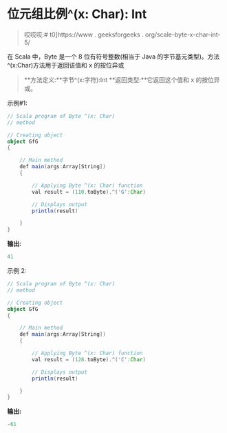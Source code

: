 # 位元组比例^(x: Char): Int

> 哎哎哎:# t0]https://www . geeksforgeeks . org/scale-byte-x-char-int-5/

在 Scala 中，Byte 是一个 8 位有符号整数(相当于 Java 的字节基元类型)。方法^(x:Char)方法用于返回该值和 x 的按位异或

> **方法定义:**字节^(x:字符):Int
> **返回类型:**它返回这个值和 x 的按位异或。

示例#1:

```scala
// Scala program of Byte ^(x: Char)
// method 

// Creating object 
object GfG 
{ 

    // Main method 
    def main(args:Array[String]) 
    { 

        // Applying Byte ^(x: Char) function 
        val result = (110.toByte).^('G':Char) 

        // Displays output 
        println(result) 

    } 
} 
```

**输出:**

```scala
41
```

示例 2:

```scala
// Scala program of Byte ^(x: Char)
// method 

// Creating object 
object GfG 
{ 

    // Main method 
    def main(args:Array[String]) 
    { 

        // Applying Byte ^(x: Char) function 
        val result = (128.toByte).^('C':Char) 

        // Displays output 
        println(result) 

    } 
} 
```

**输出:**

```scala
-61
```